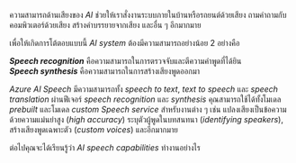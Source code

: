 
ความสามารถด้านเสียงของ _AI_ ช่วยให้เราสั่งงานระบบภายในบ้านหรือรถยนต์ด้วยเสียง ถามคำถามกับคอมพิวเตอร์ด้วยเสียง สร้างคำบรรยายจากเสียง และอื่น ๆ อีกมากมาย

เพื่อให้เกิดการโต้ตอบแบบนี้ _AI system_ ต้องมีความสามารถอย่างน้อย 2 อย่างคือ

_**Speech recognition**_ คือความสามารถในการตรวจจับและตีความคำพูดที่ได้ยิน  
_**Speech synthesis**_ คือความสามารถในการสร้างเสียงพูดออกมา

_Azure AI Speech_ มีความสามารถทั้ง _speech to text_, _text to speech_ และ _speech translation_ ผ่านฟีเจอร์ _speech recognition_ และ _synthesis_ คุณสามารถใช้ได้ทั้งโมเดล _prebuilt_ และโมเดล _custom Speech service_ สำหรับงานต่าง ๆ เช่น แปลงเสียงเป็นข้อความด้วยความแม่นยำสูง (_high accuracy_) ระบุตัวผู้พูดในบทสนทนา (_identifying speakers_), สร้างเสียงพูดเฉพาะตัว (_custom voices_) และอีกมากมาย

ต่อไปคุณจะได้เรียนรู้ว่า _AI speech capabilities_ ทำงานอย่างไร

